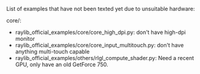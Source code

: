 List of examples that have not been texted yet due to unsuitable hardware:

core/:

- raylib_official_examples/core/core_high_dpi.py: don't have high-dpi monitor
- raylib_official_examples/core/core_input_multitouch.py: don't have anything multi-touch capable
- raylib_official_examples/others/rlgl_compute_shader.py: Need a recent GPU, only have an old GetForce 750. 
